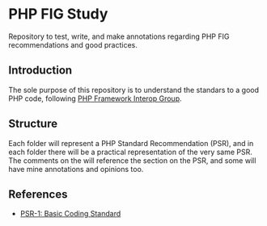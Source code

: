 # PHP FIG Study
Repository to test, write, and make annotations regarding PHP FIG recommendations and good practices.

## Introduction
The sole purpose of this repository is to understand the standars to a good PHP code, following [PHP Framework Interop Group](https://www.php-fig.org/).

## Structure
Each folder will represent a PHP Standard Recommendation (PSR), and in each folder there will be a practical representation of the very same PSR. The comments on the will reference the section on the PSR, and some will have mine annotations and opinions too.

## References

* [PSR-1: Basic Coding Standard](https://www.php-fig.org/psr/psr-1/)